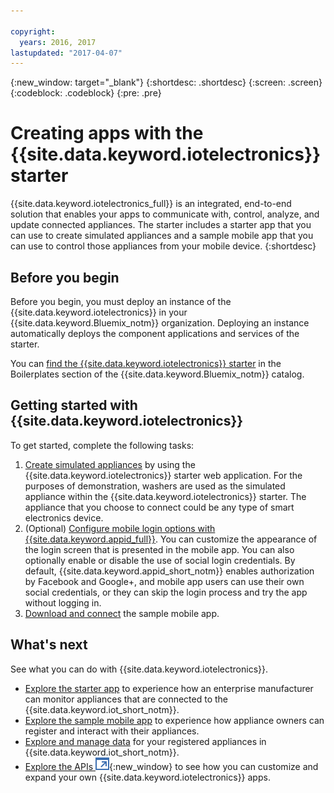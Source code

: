 ```yaml
---

copyright:
  years: 2016, 2017
lastupdated: "2017-04-07"
---
```


<!-- Common attributes used in the template are defined as follows: -->
{:new_window: target="\_blank"}
{:shortdesc: .shortdesc}
{:screen: .screen}
{:codeblock: .codeblock}
{:pre: .pre}

<!-- Note to writers - index.md and iot4egettingstarted.md are (almost) duplicates and a change to one should be made to both. index.md appears within the product app as the getting started page. iot4egettingstarted.md appears as the top level topic in the docs toc. -->

# Creating apps with the {{site.data.keyword.iotelectronics}} starter

{{site.data.keyword.iotelectronics_full}} is an integrated, end-to-end solution that enables your apps to communicate with, control, analyze, and update connected appliances. The starter includes a starter app that you can use to create simulated appliances and a sample mobile app that you can use to control those appliances from your mobile device.
{:shortdesc}

## Before you begin

Before you begin, you must deploy an instance of the {{site.data.keyword.iotelectronics}} in your {{site.data.keyword.Bluemix_notm}}
 organization. Deploying an instance automatically deploys the component applications and services of the starter.

 You can [find the {{site.data.keyword.iotelectronics}} starter](https://console.{DomainName}/catalog/starters/iot-for-electronics-starter/) in the Boilerplates section of the {{site.data.keyword.Bluemix_notm}} catalog.

## Getting started with {{site.data.keyword.iotelectronics}}
To get started, complete the following tasks:

1. [Create simulated appliances](iot4ecreatingappliances.html) by using the {{site.data.keyword.iotelectronics}} starter web application. For the purposes of demonstration, washers are used as the simulated appliance within the {{site.data.keyword.iotelectronics}} starter. The appliance that you choose to connect could be any type of smart electronics device.
2. (Optional) [Configure mobile login options with {{site.data.keyword.appid_full}}](https://console.ng.bluemix.net/docs/services/appid/index.html). You can customize the appearance of the login screen that is presented in the mobile app. You can also optionally enable or disable the use of social login credentials. By default, {{site.data.keyword.appid_short_notm}} enables authorization by Facebook and Google+, and mobile app users can use their own social credentials, or they can skip the login process and try the app without logging in.
3. [Download and connect](iotelectronics_config_mobile.html) the sample mobile app.


## What's next
See what you can do with {{site.data.keyword.iotelectronics}}.

- [Explore the starter app](iot4ecreatingappliances.html) to experience how an enterprise manufacturer can monitor appliances that are connected to the {{site.data.keyword.iot_short_notm}}.
- [Explore the sample mobile app](iotelectronics_config_mobile.html) to experience how appliance owners can register and interact with their appliances.
- [Explore and manage data](iotelectronics_dashboard.html) for your registered appliances in {{site.data.keyword.iot_short_notm}}.
- [Explore the APIs ![External link icon](../../icons/launch-glyph.svg)](http://ibmiotforelectronics.mybluemix.net/public/iot4eregistrationapi.html){:new_window} to see how you can customize and expand your own {{site.data.keyword.iotelectronics}} apps.
